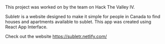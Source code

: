 This project was worked on by the team on Hack The Valley IV. 

Subletr is a website designed to make it simple for people in Canada to find houses and apartments available to sublet.
This app was created using React App Interface.

Check out the website
https://subletr.netlify.com/
